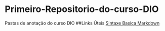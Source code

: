 # Primeiro-Repositorio-do-curso-DIO
Pastas de anotação do curso DIO
##Links Úteis
[Sintaxe Basica Markdown](https://www.markdownguide.org/basic-syntax/)

